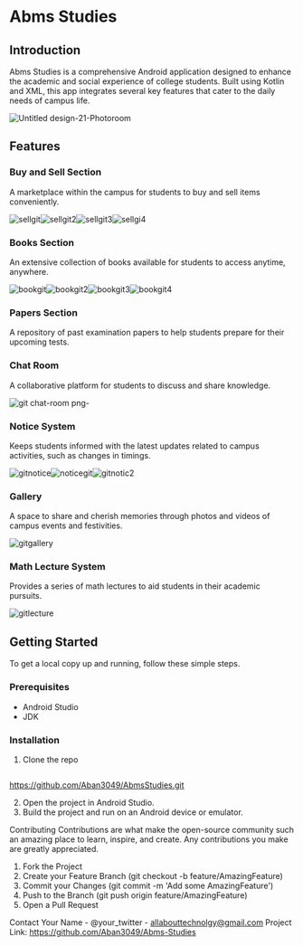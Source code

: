 # Abms Studies

## Introduction
Abms Studies is a comprehensive Android application designed to enhance the academic and social experience of college students. Built using Kotlin and XML, this app integrates several key features that cater to the daily needs of campus life.

![Untitled design-21-Photoroom](https://github.com/Aban3049/AbmsStudies/assets/157634467/948f9446-b797-4791-ac2d-d2e4abae3fcf)


## Features

### Buy and Sell Section
A marketplace within the campus for students to buy and sell items conveniently.

![sellgit](https://github.com/Aban3049/AbmsStudies/assets/157634467/0a21308d-6ed1-4669-a283-6cc3e5f3d72e)![sellgit2](https://github.com/Aban3049/AbmsStudies/assets/157634467/0d6a7bc4-5a4b-4332-9009-ba83959daa79)![sellgit3](https://github.com/Aban3049/AbmsStudies/assets/157634467/07aa0647-ebb9-4fcf-a1d9-a2c367fc48c7)![sellgi4](https://github.com/Aban3049/AbmsStudies/assets/157634467/e5432c91-d4a4-40ec-8329-b1e7cc4f3548)


### Books Section
An extensive collection of books available for students to access anytime, anywhere.

![bookgit](https://github.com/Aban3049/AbmsStudies/assets/157634467/92e4dde9-261b-46d4-84d3-62225435cbc3)![bookgit2](https://github.com/Aban3049/AbmsStudies/assets/157634467/f152444c-9a3f-4d80-8cc1-60b6787e6957)![bookgit3](https://github.com/Aban3049/AbmsStudies/assets/157634467/646989f2-63eb-4663-a73c-8581a240e283)![bookgit4](https://github.com/Aban3049/AbmsStudies/assets/157634467/d4306415-a1fb-4c55-aa4e-8c060bedbcab)


### Papers Section
A repository of past examination papers to help students prepare for their upcoming tests.

### Chat Room
A collaborative platform for students to discuss and share knowledge.

![git chat-room png-](https://github.com/Aban3049/AbmsStudies/assets/157634467/69ba8dc1-e332-422d-a899-1880b87abf2f)

### Notice System
Keeps students informed with the latest updates related to campus activities, such as changes in timings.

![gitnotice](https://github.com/Aban3049/AbmsStudies/assets/157634467/8a54c67e-b106-467b-beb3-452881ffdbf6)![noticegit](https://github.com/Aban3049/AbmsStudies/assets/157634467/054645bd-1246-4630-b9e8-18b3d9f98149)![gitnotic2](https://github.com/Aban3049/AbmsStudies/assets/157634467/f870c9b6-aded-4091-8373-f4ae4c1e8050)



### Gallery
A space to share and cherish memories through photos and videos of campus events and festivities.

![gitgallery](https://github.com/Aban3049/AbmsStudies/assets/157634467/a961930c-2009-489c-8e49-eb7a6d26e979)


### Math Lecture System
Provides a series of math lectures to aid students in their academic pursuits.

![gitlecture](https://github.com/Aban3049/AbmsStudies/assets/157634467/acaf958b-b615-453b-8a0b-e9bbc0021e77)


## Getting Started
To get a local copy up and running, follow these simple steps.

### Prerequisites
- Android Studio
- JDK

### Installation
1. Clone the repo
   ```sh
  https://github.com/Aban3049/AbmsStudies.git

2. Open the project in Android Studio.
3. Build the project and run on an Android device or emulator.

Contributing
Contributions are what make the open-source community such an amazing place to learn, inspire, and create. Any contributions you make are greatly appreciated.
1. Fork the Project
2. Create your Feature Branch (git checkout -b feature/AmazingFeature)
3. Commit your Changes (git commit -m 'Add some AmazingFeature')
4. Push to the Branch (git push origin feature/AmazingFeature)
5. Open a Pull Request

Contact
Your Name - @your_twitter - allabouttechnolgy@gmail.com
Project Link: https://github.com/Aban3049/Abms-Studies
